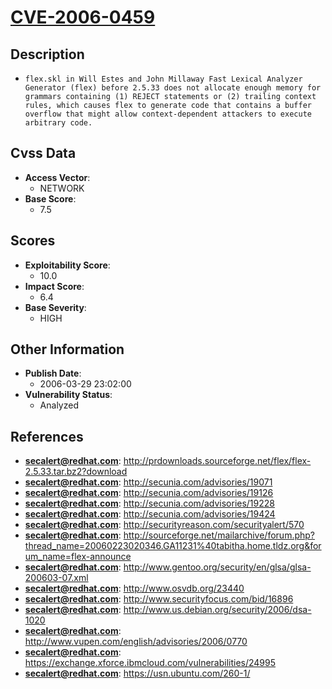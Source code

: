 
# [CVE-2006-0459](https://cve.mitre.org/cgi-bin/cvename.cgi?name=CVE-2006-0459)

## Description

- `flex.skl in Will Estes and John Millaway Fast Lexical Analyzer Generator (flex) before 2.5.33 does not allocate enough memory for grammars containing (1) REJECT statements or (2) trailing context rules, which causes flex to generate code that contains a buffer overflow that might allow context-dependent attackers to execute arbitrary code.`

## Cvss Data

- **Access Vector**:
  - NETWORK
- **Base Score**:
  - 7.5

## Scores

- **Exploitability Score**:
  - 10.0
- **Impact Score**:
  - 6.4
- **Base Severity**:
  - HIGH

## Other Information

- **Publish Date**:
  - 2006-03-29 23:02:00
- **Vulnerability Status**:
  - Analyzed

## References

- **secalert@redhat.com**: http://prdownloads.sourceforge.net/flex/flex-2.5.33.tar.bz2?download
- **secalert@redhat.com**: http://secunia.com/advisories/19071
- **secalert@redhat.com**: http://secunia.com/advisories/19126
- **secalert@redhat.com**: http://secunia.com/advisories/19228
- **secalert@redhat.com**: http://secunia.com/advisories/19424
- **secalert@redhat.com**: http://securityreason.com/securityalert/570
- **secalert@redhat.com**: http://sourceforge.net/mailarchive/forum.php?thread_name=20060223020346.GA11231%40tabitha.home.tldz.org&forum_name=flex-announce
- **secalert@redhat.com**: http://www.gentoo.org/security/en/glsa/glsa-200603-07.xml
- **secalert@redhat.com**: http://www.osvdb.org/23440
- **secalert@redhat.com**: http://www.securityfocus.com/bid/16896
- **secalert@redhat.com**: http://www.us.debian.org/security/2006/dsa-1020
- **secalert@redhat.com**: http://www.vupen.com/english/advisories/2006/0770
- **secalert@redhat.com**: https://exchange.xforce.ibmcloud.com/vulnerabilities/24995
- **secalert@redhat.com**: https://usn.ubuntu.com/260-1/
